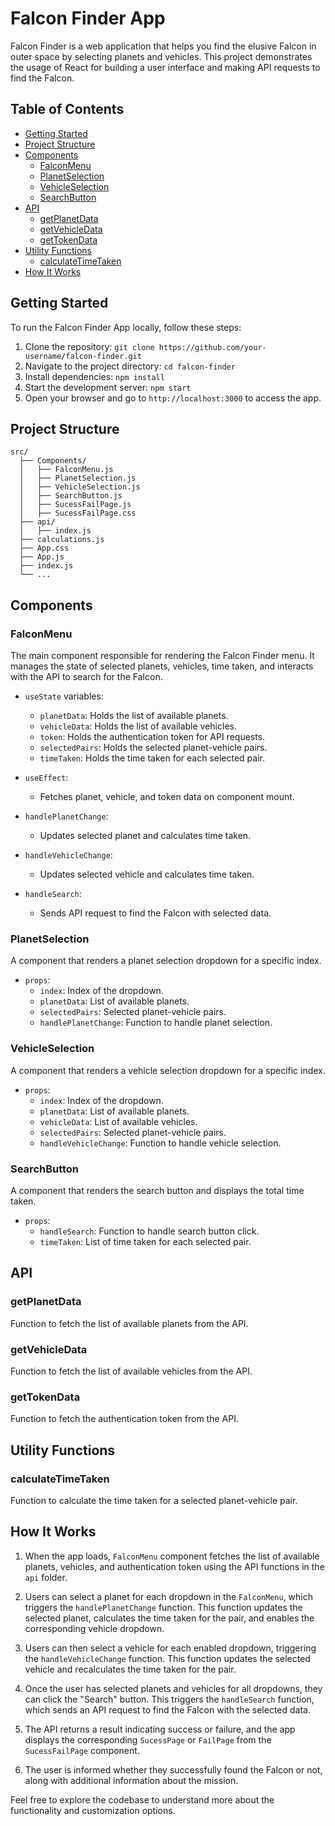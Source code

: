 # Falcon Finder App

Falcon Finder is a web application that helps you find the elusive Falcon in outer space by selecting planets and vehicles. This project demonstrates the usage of React for building a user interface and making API requests to find the Falcon.

## Table of Contents

- [Getting Started](#getting-started)
- [Project Structure](#project-structure)
- [Components](#components)
  - [FalconMenu](#falconmenu)
  - [PlanetSelection](#planetselection)
  - [VehicleSelection](#vehicleselection)
  - [SearchButton](#searchbutton)
- [API](#api)
  - [getPlanetData](#getplanetdata)
  - [getVehicleData](#getvehicledata)
  - [getTokenData](#gettokendata)
- [Utility Functions](#utility-functions)
  - [calculateTimeTaken](#calculatetimetaken)
- [How It Works](#how-it-works)

## Getting Started

To run the Falcon Finder App locally, follow these steps:

1. Clone the repository: `git clone https://github.com/your-username/falcon-finder.git`
2. Navigate to the project directory: `cd falcon-finder`
3. Install dependencies: `npm install`
4. Start the development server: `npm start`
5. Open your browser and go to `http://localhost:3000` to access the app.

## Project Structure

```
src/
  ├── Components/
  │   ├── FalconMenu.js
  │   ├── PlanetSelection.js
  │   ├── VehicleSelection.js
  │   ├── SearchButton.js
  │   ├── SucessFailPage.js
  │   ├── SucessFailPage.css
  ├── api/
  │   ├── index.js
  ├── calculations.js
  ├── App.css
  ├── App.js
  ├── index.js
  └── ...
```

## Components

### FalconMenu

The main component responsible for rendering the Falcon Finder menu. It manages the state of selected planets, vehicles, time taken, and interacts with the API to search for the Falcon.

- `useState` variables:
  - `planetData`: Holds the list of available planets.
  - `vehicleData`: Holds the list of available vehicles.
  - `token`: Holds the authentication token for API requests.
  - `selectedPairs`: Holds the selected planet-vehicle pairs.
  - `timeTaken`: Holds the time taken for each selected pair.

- `useEffect`:
  - Fetches planet, vehicle, and token data on component mount.

- `handlePlanetChange`:
  - Updates selected planet and calculates time taken.

- `handleVehicleChange`:
  - Updates selected vehicle and calculates time taken.

- `handleSearch`:
  - Sends API request to find the Falcon with selected data.

### PlanetSelection

A component that renders a planet selection dropdown for a specific index.

- `props`:
  - `index`: Index of the dropdown.
  - `planetData`: List of available planets.
  - `selectedPairs`: Selected planet-vehicle pairs.
  - `handlePlanetChange`: Function to handle planet selection.

### VehicleSelection

A component that renders a vehicle selection dropdown for a specific index.

- `props`:
  - `index`: Index of the dropdown.
  - `planetData`: List of available planets.
  - `vehicleData`: List of available vehicles.
  - `selectedPairs`: Selected planet-vehicle pairs.
  - `handleVehicleChange`: Function to handle vehicle selection.

### SearchButton

A component that renders the search button and displays the total time taken.

- `props`:
  - `handleSearch`: Function to handle search button click.
  - `timeTaken`: List of time taken for each selected pair.

## API

### getPlanetData

Function to fetch the list of available planets from the API.

### getVehicleData

Function to fetch the list of available vehicles from the API.

### getTokenData

Function to fetch the authentication token from the API.

## Utility Functions

### calculateTimeTaken

Function to calculate the time taken for a selected planet-vehicle pair.

## How It Works

1. When the app loads, `FalconMenu` component fetches the list of available planets, vehicles, and authentication token using the API functions in the `api` folder.

2. Users can select a planet for each dropdown in the `FalconMenu`, which triggers the `handlePlanetChange` function. This function updates the selected planet, calculates the time taken for the pair, and enables the corresponding vehicle dropdown.

3. Users can then select a vehicle for each enabled dropdown, triggering the `handleVehicleChange` function. This function updates the selected vehicle and recalculates the time taken for the pair.

4. Once the user has selected planets and vehicles for all dropdowns, they can click the "Search" button. This triggers the `handleSearch` function, which sends an API request to find the Falcon with the selected data.

5. The API returns a result indicating success or failure, and the app displays the corresponding `SucessPage` or `FailPage` from the `SucessFailPage` component.

6. The user is informed whether they successfully found the Falcon or not, along with additional information about the mission.

Feel free to explore the codebase to understand more about the functionality and customization options.
